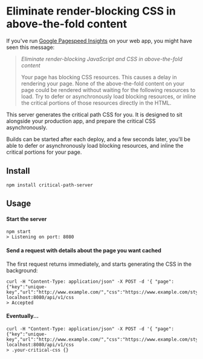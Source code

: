 # Eliminate render-blocking CSS in above-the-fold content

If you've run [Google Pagespeed Insights](https://developers.google.com/speed/pagespeed/insights/) on your web app, you might have seen this message:

> *Eliminate render-blocking JavaScript and CSS in above-the-fold content*
>
> Your page has blocking CSS resources. This causes a delay in rendering your page.
> None of the above-the-fold content on your page could be rendered without waiting for the following resources to load. Try to defer or asynchronously load blocking resources, or inline the critical portions of those resources directly in the HTML.

This server generates the critical path CSS for you. It is designed to sit alongside your production app, and prepare the critical CSS asynchronously.

Builds can be started after each deploy, and a few seconds later, you'll be able to defer or asynchronously load blocking resources, and inline the critical portions for your page.

## Install

`npm install critical-path-server`

## Usage

#### Start the server

    npm start
    > Listening on port: 8080

#### Send a request with details about the page you want cached

The first request returns immediately, and starts generating the CSS in the background:

    curl -H "Content-Type: application/json" -X POST -d '{ "page": {"key":"unique-key","url":"http://www.example.com/","css":"https://www.example.com/style.css"}' localhost:8080/api/v1/css
    > Accepted

#### Eventually...

    curl -H "Content-Type: application/json" -X POST -d '{ "page": {"key":"unique-key","url":"http://www.example.com/","css":"https://www.example.com/style.css"}' localhost:8080/api/v1/css
    > .your-critical-css {}
